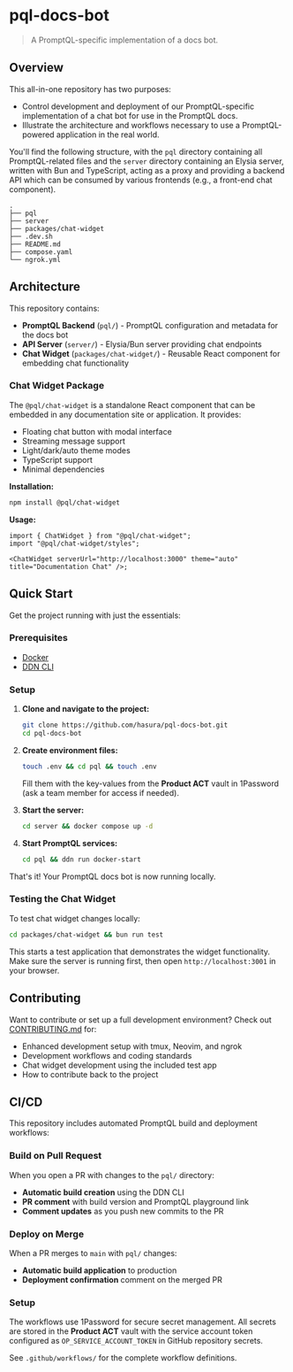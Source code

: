 # pql-docs-bot

> A PromptQL-specific implementation of a docs bot.

## Overview

This all-in-one repository has two purposes:

- Control development and deployment of our PromptQL-specific implementation of a chat bot for use in the PromptQL docs.
- Illustrate the architecture and workflows necessary to use a PromptQL-powered application in the real world.

You'll find the following structure, with the `pql` directory containing all PromptQL-related files and the `server`
directory containing an Elysia server, written with Bun and TypeScript, acting as a proxy and providing a backend API
which can be consumed by various frontends (e.g., a front-end chat component).

```plaintext
.
├── pql
├── server
├── packages/chat-widget
├── .dev.sh
├── README.md
├── compose.yaml
└── ngrok.yml
```

## Architecture

This repository contains:

- **PromptQL Backend** (`pql/`) - PromptQL configuration and metadata for the docs bot
- **API Server** (`server/`) - Elysia/Bun server providing chat endpoints
- **Chat Widget** (`packages/chat-widget/`) - Reusable React component for embedding chat functionality

### Chat Widget Package

The `@pql/chat-widget` is a standalone React component that can be embedded in any documentation site or application. It
provides:

- Floating chat button with modal interface
- Streaming message support
- Light/dark/auto theme modes
- TypeScript support
- Minimal dependencies

**Installation:**

```sh
npm install @pql/chat-widget
```

**Usage:**

```tsx
import { ChatWidget } from "@pql/chat-widget";
import "@pql/chat-widget/styles";

<ChatWidget serverUrl="http://localhost:3000" theme="auto" title="Documentation Chat" />;
```

## Quick Start

Get the project running with just the essentials:

### Prerequisites

- [Docker](https://docs.docker.com/get-docker/)
- [DDN CLI](https://promptql.io/docs/reference/cli/installation/)

### Setup

1. **Clone and navigate to the project:**

   ```sh
   git clone https://github.com/hasura/pql-docs-bot.git
   cd pql-docs-bot
   ```

2. **Create environment files:**

   ```sh
   touch .env && cd pql && touch .env
   ```

   Fill them with the key-values from the **Product ACT** vault in 1Password (ask a team member for access if needed).

3. **Start the server:**

   ```sh
   cd server && docker compose up -d
   ```

4. **Start PromptQL services:**
   ```sh
   cd pql && ddn run docker-start
   ```

That's it! Your PromptQL docs bot is now running locally.

### Testing the Chat Widget

To test chat widget changes locally:

```sh
cd packages/chat-widget && bun run test
```

This starts a test application that demonstrates the widget functionality. Make sure the server is running first, then
open `http://localhost:3001` in your browser.

## Contributing

Want to contribute or set up a full development environment? Check out [CONTRIBUTING.md](CONTRIBUTING.md) for:

- Enhanced development setup with tmux, Neovim, and ngrok
- Development workflows and coding standards
- Chat widget development using the included test app
- How to contribute back to the project

## CI/CD

This repository includes automated PromptQL build and deployment workflows:

### Build on Pull Request

When you open a PR with changes to the `pql/` directory:

- **Automatic build creation** using the DDN CLI
- **PR comment** with build version and PromptQL playground link
- **Comment updates** as you push new commits to the PR

### Deploy on Merge

When a PR merges to `main` with `pql/` changes:

- **Automatic build application** to production
- **Deployment confirmation** comment on the merged PR

### Setup

The workflows use 1Password for secure secret management. All secrets are stored in the **Product ACT** vault with the
service account token configured as `OP_SERVICE_ACCOUNT_TOKEN` in GitHub repository secrets.

See `.github/workflows/` for the complete workflow definitions.
